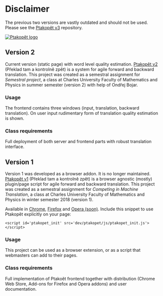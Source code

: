 # Disclaimer

The previous two versions are vastly outdated and should not be used. Please see the [Ptakopět v3](https://github.com/zouharvi/ptakopet) repository.

[![Ptakopět logo](https://raw.githubusercontent.com/zouharvi/ptakopet-v1-v2/master/v1/meta/logo.png)](https://ptakopet.vilda.net)


## Version 2
Current version (static page) with word level quality estimation. [Ptakopět v2](https://ptakopet.vilda.net) (Překlad tam a kontrolně zpět) is a system for agile forward and backward translation. This project was created as a semestral assignment for _Semestral project_, a class at Charles University Faculty of Mathematics and Physics in summer semester (version 2) with help of Ondřej Bojar.

### Usage
The frontend contains three windows (input, translation, backward translation). On user input rudimentary form of translation quality estimation is shown.

### Class requirements
Full deployment of both server and frontend parts with robust translation interface.

## Version 1

Version 1 was developed as a browser addon. It is no longer maintained. [Ptakopět v1](http://vilda.net/s/dod_ptakopet) (Překlad tam a kontrolně zpět) is a browser agnostic (mostly) plugin/page script for agile forward and backward translation. This project was created as a semestral assignment for _Competing in Machine Translation_, a class at Charles University Faculty of Mathematics and Physics in winter semester 2018 (version 1).

Available in [Chrome](https://chrome.google.com/webstore/detail/ptakop%C4%9Bt/hgjlgmhmcmcmjiclegnipnaeejpibjmn), [Firefox](https://addons.mozilla.org/en-US/firefox/addon/ptakop%C4%9Bt/) and [Opera (soon)](https://addons.mozilla.org/en-US/firefox/addon/ptakop%C4%9Bt/). Include this snippet to use Ptakopět explicitly on your page:

```<script id='ptakopet_init' src='dev/ptakopet/js/ptakopet_init.js'></script>```


### Usage
This project can be used as a browser extension, or as a script that webmasters can add to their pages.

### Class requirements
Full implementation of Ptakoět frontend together with distribution (Chrome Web Store, Add-ons for Firefox and Opera addons) and user documentation.

